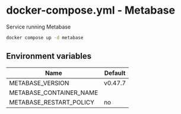 # docker-compose.yml - Metabase

Service running Metabase

```bash
docker compose up -d metabase
```

## Environment variables

| **Name**                | **Default** |
| ----------------------- | ----------- |
| METABASE_VERSION        | v0.47.7     |
| METABASE_CONTAINER_NAME |             |
| METABASE_RESTART_POLICY | no          |
